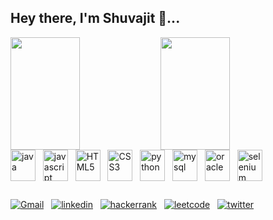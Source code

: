 ## Hey there, I'm Shuvajit 👋...
<div>
  <img align="left" height="180em" width="47%" src="https://github-readme-stats.vercel.app/api?username=shuvajit-geek&show_icons=true&theme=radical" />
  <img align="left" height="180em" width="47%" src="https://github-readme-stats.vercel.app/api/top-langs/?username=shuvajit-geek&layout=compact&theme=radical" />
</div>

##

<div style="display: inline_block; margin-top: 20px;">
  <img align="center" height="50" width="40" src="https://cdn.jsdelivr.net/gh/devicons/devicon/icons/java/java-original.svg" alt="java" />
  &nbsp
  <img align="center" height="50" width="40" src="https://cdn.jsdelivr.net/gh/devicons/devicon/icons/javascript/javascript-original.svg" alt="javascript" />
  &nbsp
  <img align="center" height="50" width="40" src="https://cdn.jsdelivr.net/gh/devicons/devicon/icons/html5/html5-original.svg" alt="HTML5" />
  &nbsp
  <img align="center" height="50" width="40" src="https://cdn.jsdelivr.net/gh/devicons/devicon/icons/css3/css3-original.svg" alt="CSS3" />
  &nbsp
  <img align="center" height="50" width="40" src="https://cdn.jsdelivr.net/gh/devicons/devicon/icons/python/python-original.svg" alt="python" />
  &nbsp
  <img align="center" height="50" width="40" src="https://cdn.jsdelivr.net/gh/devicons/devicon/icons/mysql/mysql-original.svg" alt="mysql"/>
  &nbsp
  <img align="center" height="50" width="40" src="https://cdn.jsdelivr.net/gh/devicons/devicon/icons/oracle/oracle-original.svg" alt="oracle" />
  &nbsp
  <img align="center" height="50" width="40" src="https://cdn.jsdelivr.net/gh/devicons/devicon/icons/selenium/selenium-original.svg" alt="selenium" />
</div>

##

<div>
  <a href="mailto:shuvajit.official123@gmail.com"><img src="https://img.shields.io/badge/Gmail-D14836?style=for-the-badge&logo=gmail&logoColor=white" alt="Gmail" target="_blank"></a>
  &nbsp
  <a href="https://www.linkedin.com/in/shuvajit-ghosh/"><img src="https://img.shields.io/badge/linkedin-%230077B5.svg?style=for-the-badge&logo=linkedin&logoColor=white" alt="linkedin"></a>
  &nbsp
  <a href="https://www.hackerrank.com/shuvajit_offici1"><img src="https://img.shields.io/badge/-Hackerrank-2EC866?style=for-the-badge&logo=HackerRank&logoColor=white" alt="hackerrank"></a>
  &nbsp
  <a href="#"><img src="https://img.shields.io/badge/-LeetCode-FFA116?style=for-the-badge&logo=LeetCode&logoColor=black" alt="leetcode"></a>
  &nbsp
  <a href="https://twitter.com/ShuvajitGhosh1"><img src="https://img.shields.io/badge/Twitter-%231DA1F2.svg?style=for-the-badge&logo=Twitter&logoColor=white" alt="twitter"></a>
</div>

<!-- ![Snake animation](https://github.com/shuvajit-geek/shuvajit-geek/blob/output/gihub-contribution-grid-snake.svg) -->
